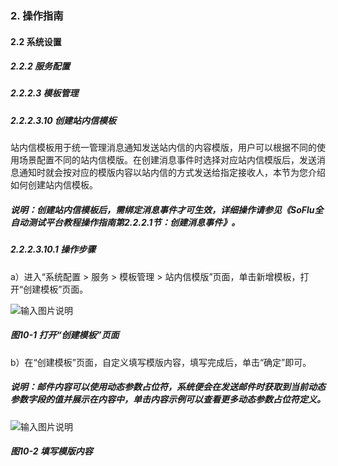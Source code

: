 ### 2. 操作指南

#### 2.2 系统设置

##### 2.2.2 服务配置

##### 2.2.2.3 模板管理

##### 2.2.2.3.10 创建站内信模板

站内信模板用于统一管理消息通知发送站内信的内容模版，用户可以根据不同的使用场景配置不同的站内信模版。在创建消息事件时选择对应站内信模版后，发送消息通知时就会按对应的模版内容以站内信的方式发送给指定接收人，本节为您介绍如何创建站内信模板。

##### 说明：创建站内信模板后，需绑定消息事件才可生效，详细操作请参见《SoFlu全自动测试平台教程操作指南第2.2.2.1节：创建消息事件》。

##### 2.2.2.3.10.1 操作步骤

a）进入“系统配置 > 服务 > 模板管理 > 站内信模版”页面，单击新增模板，打开“创建模板”页面。

![输入图片说明](../../../../../images/SoFlu%E5%85%A8%E8%87%AA%E5%8A%A8%E6%B5%8B%E8%AF%95%E5%B9%B3%E5%8F%B0%E6%95%99%E7%A8%8B/2.%20%E6%93%8D%E4%BD%9C%E6%8C%87%E5%8D%97/2.%20%E7%B3%BB%E7%BB%9F%E8%AE%BE%E7%BD%AE/2.%20%E6%9C%8D%E5%8A%A1%E9%85%8D%E7%BD%AE/3.%20%E6%A8%A1%E6%9D%BF%E7%AE%A1%E7%90%86/10-1.png)

##### 图10-1 打开“创建模板”页面

b）在“创建模板”页面，自定义填写模版内容，填写完成后，单击“确定”即可。

##### 说明：邮件内容可以使用动态参数占位符，系统便会在发送邮件时获取到当前动态参数字段的值并展示在内容中，单击内容示例可以查看更多动态参数占位符定义。

![输入图片说明](../../../../../images/SoFlu%E5%85%A8%E8%87%AA%E5%8A%A8%E6%B5%8B%E8%AF%95%E5%B9%B3%E5%8F%B0%E6%95%99%E7%A8%8B/2.%20%E6%93%8D%E4%BD%9C%E6%8C%87%E5%8D%97/2.%20%E7%B3%BB%E7%BB%9F%E8%AE%BE%E7%BD%AE/2.%20%E6%9C%8D%E5%8A%A1%E9%85%8D%E7%BD%AE/3.%20%E6%A8%A1%E6%9D%BF%E7%AE%A1%E7%90%86/10-2.png)

##### 图10-2 填写模版内容

